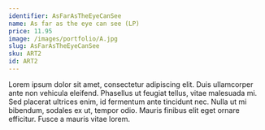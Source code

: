 ```yaml
---
identifier: AsFarAsTheEyeCanSee
name: As far as the eye can see (LP)
price: 11.95
image: /images/portfolio/A.jpg
slug: AsFarAsTheEyeCanSee
sku: ART2
id: ART2
---
```

Lorem ipsum dolor sit amet, consectetur adipiscing elit. Duis ullamcorper ante non vehicula eleifend.
Phasellus ut feugiat tellus, vitae malesuada mi. Sed placerat ultrices enim, id fermentum ante tincidunt nec.
Nulla ut mi bibendum, sodales ex ut, tempor odio. Mauris finibus elit eget ornare efficitur. Fusce a mauris vitae lorem.
